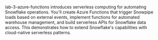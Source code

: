 lab-3-azure-functions introduces serverless computing for automating Snowflake operations. You'll create Azure Functions that trigger Snowpipe loads based on external events, implement functions for automated warehouse management, and build serverless APIs for Snowflake data access. This demonstrates how to extend Snowflake's capabilities with cloud-native serverless patterns.